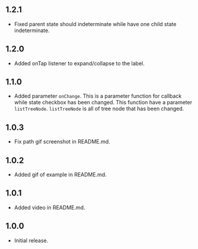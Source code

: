 ## 1.2.1

* Fixed parent state should indeterminate while have one child state indeterminate.

## 1.2.0

* Added onTap listener to expand/collapse to the label.

## 1.1.0

* Added parameter `onChange`. This is a parameter function for callback while state checkbox has been changed. This function have a parameter `listTreeNode`. `listTreeNode` is all of tree node that has been changed.

## 1.0.3

* Fix path gif screenshot in README.md.

## 1.0.2

* Added gif of example in README.md.

## 1.0.1

* Added video in README.md.

## 1.0.0

* Initial release.

